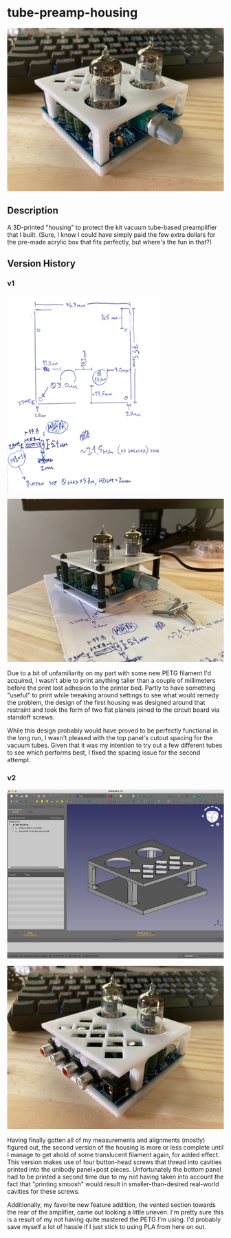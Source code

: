 # tube-preamp-housing

![finished02](media/finished02.jpeg)

## Description

A 3D-printed  "housing" to protect the kit vacuum tube-based preamplifier that I built.  (Sure, I know I could have simply paid the few extra dollars for the pre-made acrylic box that fits perfectly, but where's the fun in that?)

## Version History

### v1

![initial sketch](media/initial_sketch.png)

![v1 photo](media/IMG_5800.jpg)

Due to a bit of unfamiliarity on my part with some new PETG filament I'd acquired, I wasn't able to print anything taller than a couple of millimeters before the print lost adhesion to the printer bed.  Partly to have something "useful" to print while tweaking around settings to see what would remedy the problem, the design of the first housing was designed around that restraint and took the form of two flat planels joined to the circuit board via standoff screws.

While this design probably would have proved to be perfectly functional in the long run, I wasn't pleased with the top panel's cutout spacing for the vacuum tubes.  Given that it was my intention to try out a few different tubes to see which performs best, I fixed the spacing issue for the second attempt.

### v2

![render](media/rendered.png)

![finished01](media/finished01.jpeg)

Having finally gotten all of my measurements and alignments (mostly) figured out, the second version of the housing is more or less complete until I manage to get ahold of some translucent filament again, for added effect.  This version makes use of four button-head screws that thread into cavities printed into the unibody panel+post pieces.  Unfortunately the bottom panel had to be printed a second time due to my not having taken into account the fact that "printing smoosh" would result in smaller-than-desired real-world cavities for these screws.

Additionally, my favorite new feature addition, the vented section towards the rear of the amplifier, came out looking a little uneven.  I'm pretty sure this is a result of my not having quite mastered the PETG I'm using.  I'd probably save myself a lot of hassle if I just stick to using PLA from here on out.
